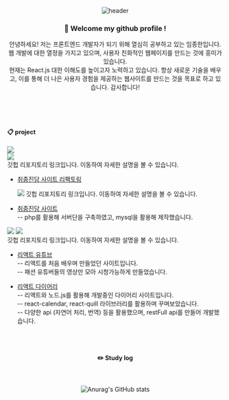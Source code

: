 <div align="center">
  
  ![header](https://capsule-render.vercel.app/api?type=Cylinder&text=dooboo)
  
</div>

<div align="center">

  ### :wave: Welcome my github profile !
  <p> 안녕하세요! 저는 프론트엔드 개발자가 되기 위해 열심히 공부하고 있는 임종한입니다. <br>
    웹 개발에 대한 열정을 가지고 있으며, 사용자 친화적인 웹페이지를 만드는 것에 흥미가 있습니다. <br>
    현재는 React.js 대한 이해도를 높이고자 노력하고 있습니다. 항상 새로운 기술을 배우고, 이를 통해 더 나은 사용자 경험을 제공하는 웹사이트를 만드는 것을 목표로 하고 있습니다. 감사합니다! </p>
  <br/>
  <br/>
   <img src="https://img.shields.io/badge/TypeScript-3178C6?style=flat&logo=TypeScript&logoColor=white"/>


  
 <br/>
 <div align='start'>
   
####  :clipboard: project

   <img src="https://img.shields.io/badge/React-20232A?style=for-the-badge&logo=react&logoColor=61DAFB"><br>
   <img src="https://img.shields.io/badge/Node.js-43853D?style=for-the-badge&logo=node.js&logoColor=white"> <br>
    깃헙 리포지토리 링크입니다. 이동하여 자세한 설명을 볼 수 있습니다.
 
  - <a href="https://github.com/jade1087z/cjjd_upgrade.git">취중진담 사이트 리팩토링</a> <br>  
  
  

    <img src="https://img.shields.io/badge/PHP-777BB4?style=for-the-badge&logo=php&logoColor=white">
    깃헙 리포지토리 링크입니다. 이동하여 자세한 설명을 볼 수 있습니다.
  - <a href="https://github.com/jade1087z/php__CJJD.git">취중진담 사이트</a> <br>
  -- php를 활용해 서버단을 구축하였고, mysql을 활용해 제작했습니다.

   
   <img src="https://img.shields.io/badge/React-20232A?style=for-the-badge&logo=react&logoColor=61DAFB">
   <img src="https://img.shields.io/badge/Node.js-43853D?style=for-the-badge&logo=node.js&logoColor=white"> <br>
  깃헙 리포지토리 링크입니다. 이동하여 자세한 설명을 볼 수 있습니다.  <br>
  
 - <a href="https://github.com/jade1087z/reactyoutube.git">리액트 유튜브</a>   <br>
  -- 리액트를 처음 배우며 만들었던 사이트입니다. <br>
  -- 패션 유튜버들의 영상만 모아 시청가능하게 만들었습니다. 
   
  
- <a href="https://github.com/jade1087z/KiCanDiary.git">리액트 다이어리</a>  <br>
  -- 리액트와 노드.js를 활용해 개발중인 다이어리 사이트입니다.   <br>
  -- react-calendar, react-quill 라이브러리를 활용하며 꾸며보았습니다. <br>
  -- 다양한 api (자연어 처리, 번역) 등을 활용했으며, restFull api를 만들어 개발했습니다.
  

  

 </div>
  

 
   <br/>
   <br/>


 
#### :pencil2: Study log
 
  <br/>
  
  

![Anurag's GitHub stats](https://github-readme-stats.vercel.app/api?username=jade1087z&show_icons=true&theme=material-palenight)

</div>
